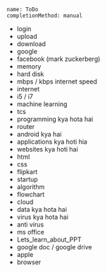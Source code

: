 ```ngMeta
name: ToDo
completionMethod: manual
```

- login
- upload
- download
- google
- facebook (mark zuckerberg)
- memory
- hard disk
- mbps / kbps internet speed
- internet
- i5 / i7
- machine learning
- tcs
- programming kya hota hai
- router
- android kya hai
- applications kya hoti hia
- websites kya hoti hai
- html
- css
- flipkart
- startup
- algorithm
- flowchart
- cloud
- data kya hota hai
- virus kya hota hai
- anti virus
- ms office
- Lets_learn_about_PPT
- google doc / google drive
- apple
- browser
